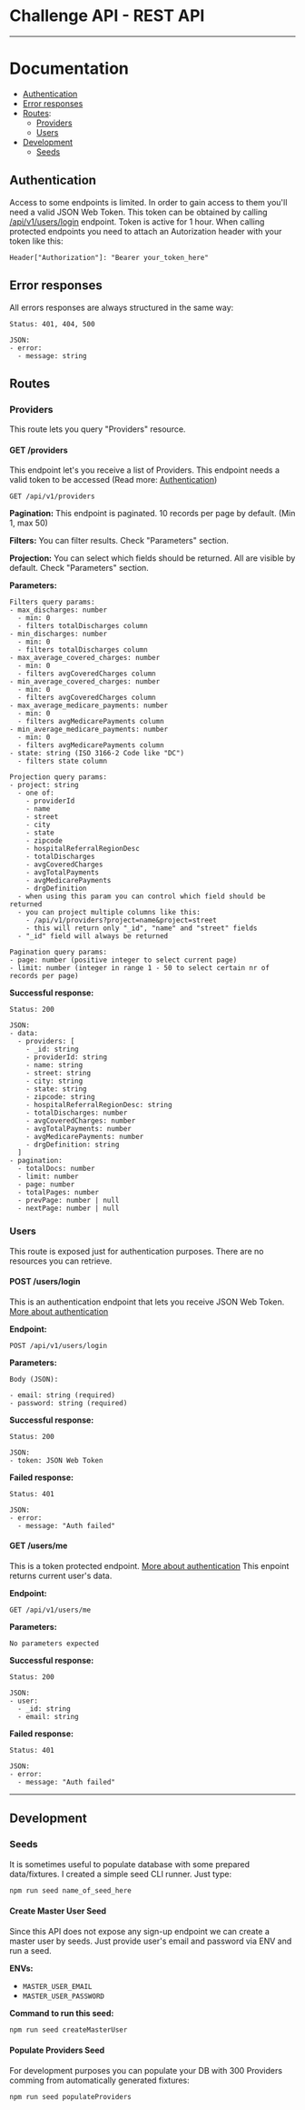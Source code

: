# Challenge API - REST API

---

# Documentation

- [Authentication](#authentication)
- [Error responses](#error-responses)
- [Routes](#routes):
  - [Providers](#providers)
  - [Users](#users)
- [Development](#development)
  - [Seeds](#seeds)

## Authentication

Access to some endpoints is limited. In order to gain access to them you'll need a valid JSON Web Token. This token can be obtained by calling [/api/v1/users/login](#post-userslogin) endpoint. Token is active for 1 hour. When calling protected endpoints you need to attach an Autorization header with your token like this:

```
Header["Authorization"]: "Bearer your_token_here"
```

## Error responses

All errors responses are always structured in the same way:

```
Status: 401, 404, 500

JSON:
- error:
  - message: string
```

## Routes

### Providers

This route lets you query "Providers" resource.

#### GET /providers

This endpoint let's you receive a list of Providers. This endpoint needs a valid token to be accessed (Read more: [Authentication](#authentication))

```
GET /api/v1/providers
```

**Pagination:**
This endpoint is paginated. 10 records per page by default. (Min 1, max 50)

**Filters:**
You can filter results. Check "Parameters" section.

**Projection:**
You can select which fields should be returned. All are visible by default. Check "Parameters" section.

**Parameters:**

```
Filters query params:
- max_discharges: number
  - min: 0
  - filters totalDischarges column
- min_discharges: number
  - min: 0
  - filters totalDischarges column
- max_average_covered_charges: number
  - min: 0
  - filters avgCoveredCharges column
- min_average_covered_charges: number
  - min: 0
  - filters avgCoveredCharges column
- max_average_medicare_payments: number
  - min: 0
  - filters avgMedicarePayments column
- min_average_medicare_payments: number
  - min: 0
  - filters avgMedicarePayments column
- state: string (ISO 3166-2 Code like "DC")
  - filters state column

Projection query params:
- project: string
  - one of:
    - providerId
    - name
    - street
    - city
    - state
    - zipcode
    - hospitalReferralRegionDesc
    - totalDischarges
    - avgCoveredCharges
    - avgTotalPayments
    - avgMedicarePayments
    - drgDefinition
  - when using this param you can control which field should be returned
  - you can project multiple columns like this:
    - /api/v1/providers?project=name&project=street
    - this will return only "_id", "name" and "street" fields
  - "_id" field will always be returned

Pagination query params:
- page: number (positive integer to select current page)
- limit: number (integer in range 1 - 50 to select certain nr of records per page)
```

**Successful response:**

```
Status: 200

JSON:
- data:
  - providers: [
    - _id: string
    - providerId: string
    - name: string
    - street: string
    - city: string
    - state: string
    - zipcode: string
    - hospitalReferralRegionDesc: string
    - totalDischarges: number
    - avgCoveredCharges: number
    - avgTotalPayments: number
    - avgMedicarePayments: number
    - drgDefinition: string
  ]
- pagination:
  - totalDocs: number
  - limit: number
  - page: number
  - totalPages: number
  - prevPage: number | null
  - nextPage: number | null

```

### Users

This route is exposed just for authentication purposes. There are no resources you can retrieve.

#### POST /users/login

This is an authentication endpoint that lets you receive JSON Web Token. [More about authentication](#authentication)

**Endpoint:**

```
POST /api/v1/users/login
```

**Parameters:**

```
Body (JSON):

- email: string (required)
- password: string (required)
```

**Successful response:**

```
Status: 200

JSON:
- token: JSON Web Token
```

**Failed response:**

```
Status: 401

JSON:
- error:
  - message: "Auth failed"
```

#### GET /users/me

This is a token protected endpoint. [More about authentication](#authentication) This enpoint returns current user's data.

**Endpoint:**

```
GET /api/v1/users/me
```

**Parameters:**

```
No parameters expected
```

**Successful response:**

```
Status: 200

JSON:
- user:
  - _id: string
  - email: string
```

**Failed response:**

```
Status: 401

JSON:
- error:
  - message: "Auth failed"
```

---

## Development

### Seeds

It is sometimes useful to populate database with some prepared data/fixtures. I created a simple seed CLI runner. Just type:

```bash
npm run seed name_of_seed_here
```

#### Create Master User Seed

Since this API does not expose any sign-up endpoint we can create a master user by seeds. Just provide user's email and password via ENV and run a seed.

**ENVs:**

- `MASTER_USER_EMAIL`
- `MASTER_USER_PASSWORD`

**Command to run this seed:**

```bash
npm run seed createMasterUser
```

#### Populate Providers Seed

For development purposes you can populate your DB with 300 Providers comming from automatically generated fixtures:

```bash
npm run seed populateProviders
```
